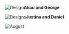 ![Design]()**Ahad and George**

![Designs]()**Justina and Daniel**

![August](Designs/Assignment_2_Information_Hierarchy_Final.xd)

